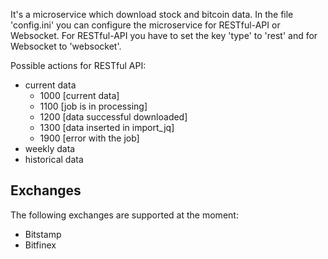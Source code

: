 It's a microservice which download stock and bitcoin data. In the file 'config.ini' you can configure the microservice 
for RESTful-API or Websocket. For RESTful-API you have to set the key 'type' to 'rest' and for Websocket to 'websocket'.

Possible actions for RESTful API:
 - current data
    - 1000 [current data]
    - 1100 [job is in processing]
    - 1200 [data successful downloaded]
    - 1300 [data inserted in import_jq]
    - 1900 [error with the job]
 - weekly data
 - historical data
 
 ## Exchanges
 The following exchanges are supported at the moment:
 - Bitstamp
 - Bitfinex